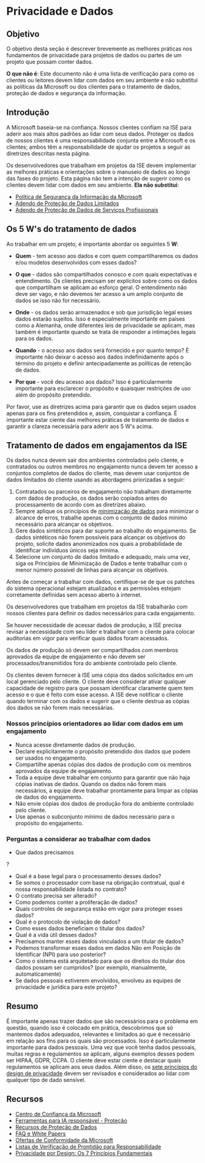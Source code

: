 # Privacidade e Dados

## Objetivo

O objetivo desta seção é descrever brevemente as melhores práticas nos fundamentos de privacidade para projetos de dados ou partes de um projeto que possam conter dados.

**O que não é**: Este documento não é uma lista de verificação para como os clientes ou leitores devem lidar com dados em seu ambiente e não substitui as políticas da Microsoft ou dos clientes para o tratamento de dados, proteção de dados e segurança da informação.

## Introdução

A Microsoft baseia-se na confiança. Nossos clientes confiam na ISE para aderir aos mais altos padrões ao lidar com seus dados. Proteger os dados de nossos clientes é uma responsabilidade conjunta entre a Microsoft e os clientes; ambos têm a responsabilidade de ajudar os projetos a seguir as diretrizes descritas nesta página.

Os desenvolvedores que trabalham em projetos da ISE devem implementar as melhores práticas e orientações sobre o manuseio de dados ao longo das fases do projeto. Esta página não tem a intenção de sugerir como os clientes devem lidar com dados em seu ambiente. **Ela não substitui**:

- [Política de Segurança da Informação da Microsoft](https://aka.ms/CTRMSsecppext)
- [Adendo de Proteção de Dados Limitados](https://aka.ms/mpsldpa)
- [Adendo de Proteção de Dados de Serviços Profissionais](https://www.microsoft.com/licensing/docs/view/Microsoft-Products-and-Services-Data-Protection-Addendum-DPA)

## Os 5 W's do tratamento de dados

Ao trabalhar em um projeto, é importante abordar os seguintes 5 **W**:

- **Quem** - tem acesso aos dados e com quem compartilharemos os dados e/ou modelos desenvolvidos com esses dados?

- **O que** - dados são compartilhados conosco e com quais expectativas e entendimento.
Os clientes precisam ser explícitos sobre como os dados que compartilham se aplicam ao esforço geral.
O entendimento não deve ser vago, e não devemos ter acesso a um amplo conjunto de dados se isso não for necessário.

- **Onde** - os dados serão armazenados e sob que jurisdição legal esses dados estarão sujeitos.
Isso é especialmente importante em países como a Alemanha, onde diferentes leis de privacidade se aplicam, mas também é importante quando se trata de responder a intimações legais para os dados.

- **Quando** - o acesso aos dados será fornecido e por quanto tempo?
É importante não deixar o acesso aos dados indefinidamente após o término do projeto e definir antecipadamente as políticas de retenção de dados.

- **Por que** - você deu acesso aos dados?
Isso é particularmente importante para esclarecer o propósito e quaisquer restrições de uso além do propósito pretendido.

Por favor, use as diretrizes acima para garantir que os dados sejam usados apenas para os fins pretendidos e, assim, conquistar a confiança. É importante estar ciente das melhores práticas de tratamento de dados e garantir a clareza necessária para aderir aos 5 W's acima.

## Tratamento de dados em engajamentos da ISE

Os dados nunca devem sair dos ambientes controlados pelo cliente, e contratados ou outros membros no engajamento nunca devem ter acesso a conjuntos completos de dados do cliente, mas devem usar conjuntos de dados limitados do cliente usando as abordagens priorizadas a seguir:

1. Contratados ou parceiros de engajamento não trabalham diretamente com dados de produção, os dados serão copiados antes do processamento de acordo com as diretrizes abaixo.
1. Sempre aplique os princípios de [minimização de dados](https://www.forbes.com/sites/bernardmarr/2016/03/16/why-data-minimization-is-an-important-concept-in-the-age-of-big-data/#3fb711e91da4) para minimizar o alcance de erros, trabalhe apenas com o conjunto de dados mínimo necessário para alcançar os objetivos.
1. Gere dados sintéticos para dar suporte ao trabalho do engajamento. Se dados sintéticos não forem possíveis para alcançar os objetivos do projeto, solicite dados anonimizados nos quais a probabilidade de identificar indivíduos únicos seja mínima.
1. Selecione um conjunto de dados limitado e adequado, mais uma vez, siga os Princípios de Minimização de Dados e tente trabalhar com o menor número possível de linhas para alcançar os objetivos.

Antes de começar a trabalhar com dados, certifique-se de que os patches do sistema operacional estejam atualizados e as permissões estejam corretamente definidas sem acesso aberto à internet.

Os desenvolvedores que trabalham em projetos da ISE trabalharão com nossos clientes para definir os dados necessários para cada engajamento.

Se houver necessidade de acessar dados de produção,
a ISE precisa revisar a necessidade com seu líder e trabalhar com o cliente para colocar auditorias em vigor para verificar quais dados foram acessados.

Os dados de produção só devem ser compartilhados com membros aprovados da equipe de engajamento e não devem ser processados/transmitidos fora do ambiente controlado pelo cliente.

Os clientes devem fornecer à ISE uma cópia dos dados solicitados em um local gerenciado pelo cliente.
O cliente deve considerar ativar qualquer capacidade de registro para que possam identificar claramente quem tem acesso e o que é feito com esse acesso.
A ISE deve notificar o cliente quando terminar com os dados e sugerir que o cliente destrua as cópias dos dados se não forem mais necessárias.

### Nossos princípios orientadores ao lidar com dados em um engajamento

- Nunca acesse diretamente dados de produção.
- Declare explicitamente o propósito pretendido dos dados que podem ser usados no engajamento.
- Compartilhe apenas cópias dos dados de produção com os membros aprovados da equipe de engajamento.
- Toda a equipe deve trabalhar em conjunto para garantir que não haja cópias inativas de dados. Quando os dados não forem mais necessários,
a equipe deve trabalhar prontamente para limpar as cópias de dados do engajamento.
- Não envie cópias dos dados de produção fora do ambiente controlado pelo cliente.
- Use apenas o subconjunto mínimo de dados necessário para o propósito do engajamento.

### Perguntas a considerar ao trabalhar com dados

- Que dados precisamos

?
- Qual é a base legal para o processamento desses dados?
- Se somos o processador com base na obrigação contratual, qual é nossa responsabilidade listada no contrato?
- O contrato precisa ser alterado?
- Como podemos conter a proliferação de dados?
- Quais controles de segurança estão em vigor para proteger esses dados?
- Qual é o protocolo de violação de dados?
- Como esses dados beneficiam o titular dos dados?
- Qual é a vida útil desses dados?
- Precisamos manter esses dados vinculados a um titular de dados?
- Podemos transformar esses dados em dados Não em Posição de Identificar (NPI) para uso posterior?
- Como o sistema está arquitetado para que os direitos do titular dos dados possam ser cumpridos? (por exemplo, manualmente, automaticamente)
- Se dados pessoais estiverem envolvidos, envolveu as equipes de privacidade e jurídica para este projeto?

## Resumo

É importante apenas trazer dados que são necessários para o problema em questão, quando isso é colocado em prática, descobrimos que só mantemos dados adequados, relevantes e limitados ao que é necessário em relação aos fins para os quais são processados. Isso é particularmente importante para dados pessoais. Uma vez que você tenha dados pessoais, muitas regras e regulamentos se aplicam, alguns exemplos desses podem ser HIPAA, GDPR, CCPA. O cliente deve estar ciente e destacar quais regulamentos se aplicam aos seus dados. Além disso, os [sete princípios do design de privacidade](https://privacy.ucsc.edu/resources/privacy-by-design---foundational-principles.pdf) devem ser revisados e considerados ao lidar com qualquer tipo de dado sensível.

## Recursos

- [Centro de Confiança da Microsoft](https://www.microsoft.com/en-us/trust-center/privacy)
- [Ferramentas para IA responsável - Proteção](https://www.microsoft.com/en-us/ai/responsible-ai-resources?activetab=pivot1:primaryr5)
- [Recursos de Proteção de Dados](https://servicetrust.microsoft.com/ViewPage/TrustDocuments?command=Download&docTab=6d000410-c9e9-11e7-9a91-892aae8839ad_AuditedControls)
- [FAQ e White Papers](https://servicetrust.microsoft.com/ViewPage/TrustDocuments?command=Download&docTab=6d000410-c9e9-11e7-9a91-892aae8839ad_AuditedControls)
- [Ofertas de Conformidade da Microsoft](https://learn.microsoft.com/en-us/compliance/regulatory/offering-home?view=o365-worldwide)
- [Listas de Verificação de Prontidão para Responsabilidade](https://learn.microsoft.com/en-us/compliance/regulatory/gdpr-arc?view=o365-worldwide#gdpr-compliance-controls)
- [Privacidade por Design: Os 7 Princípios Fundamentais](https://privacy.ucsc.edu/resources/privacy-by-design---foundational-principles.pdf)
